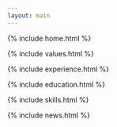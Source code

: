 ```yaml
---
layout: main
---
```


{% include home.html %}

{% include values.html %}

{% include experience.html %}

{% include education.html %}

{% include skills.html %}

{% include news.html %}
